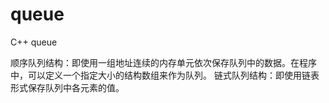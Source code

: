 # queue
C++ queue 

顺序队列结构：即使用一组地址连续的内存单元依次保存队列中的数据。在程序中，可以定义一个指定大小的结构数组来作为队列。
链式队列结构：即使用链表形式保存队列中各元素的值。
